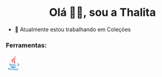 <h1 align = "center"> Olá 👩‍💻, sou a Thalita </h1>

- 🔭 Atualmente estou trabalhando em Coleções 


<h3 align = "left"> Ferramentas: </h3>

 <img src = "https://raw.githubusercontent.com/devicons/devicon/master/icons/java/java-original.svg" alt = "java" width = "40" height = "40"> 
